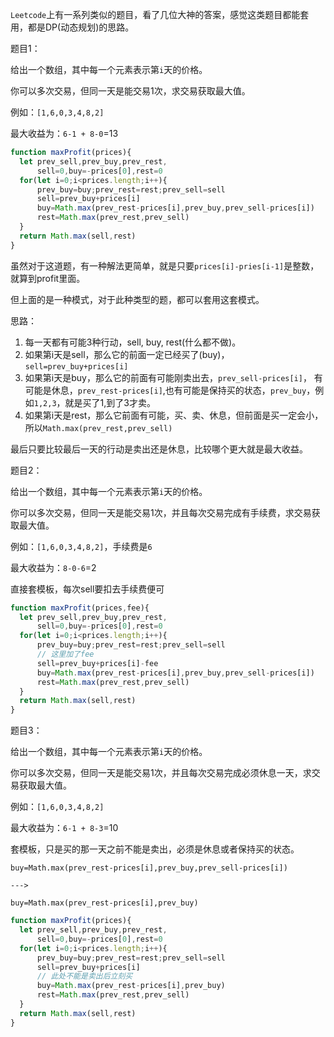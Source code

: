 `Leetcode`上有一系列类似的题目，看了几位大神的答案，感觉这类题目都能套用，都是DP(动态规划)的思路。

题目1：

给出一个数组，其中每一个元素表示第`i`天的价格。

你可以多次交易，但同一天是能交易1次，求交易获取最大值。

例如：`[1,6,0,3,4,8,2]`

最大收益为：`6-1 + 8-0`=13

```js
function maxProfit(prices){
  let prev_sell,prev_buy,prev_rest,
      sell=0,buy=-prices[0],rest=0
  for(let i=0;i<prices.length;i++){
      prev_buy=buy;prev_rest=rest;prev_sell=sell
      sell=prev_buy+prices[i]
      buy=Math.max(prev_rest-prices[i],prev_buy,prev_sell-prices[i])
      rest=Math.max(prev_rest,prev_sell)
  }
  return Math.max(sell,rest)
}
``` 
虽然对于这道题，有一种解法更简单，就是只要`prices[i]-pries[i-1]`是整数，就算到profit里面。

但上面的是一种模式，对于此种类型的题，都可以套用这套模式。

思路：
1. 每一天都有可能3种行动，sell, buy, rest(什么都不做)。
2. 如果第i天是sell，那么它的前面一定已经买了(buy)，`sell=prev_buy+prices[i]`
3. 如果第i天是buy，那么它的前面有可能刚卖出去，`prev_sell-prices[i]`，
有可能是休息，`prev_rest-prices[i]`,也有可能是保持买的状态，`prev_buy`，例如`1,2,3`，就是买了1,到了3才卖。
4. 如果第i天是rest，那么它前面有可能，买、卖、休息，但前面是买一定会小，所以`Math.max(prev_rest,prev_sell)`

最后只要比较最后一天的行动是卖出还是休息，比较哪个更大就是最大收益。

题目2：

给出一个数组，其中每一个元素表示第`i`天的价格。

你可以多次交易，但同一天是能交易1次，并且每次交易完成有手续费，求交易获取最大值。

例如：`[1,6,0,3,4,8,2]`，手续费是`6`

最大收益为：`8-0-6`=2

直接套模板，每次sell要扣去手续费便可
```js
function maxProfit(prices,fee){
  let prev_sell,prev_buy,prev_rest,
      sell=0,buy=-prices[0],rest=0
  for(let i=0;i<prices.length;i++){
      prev_buy=buy;prev_rest=rest;prev_sell=sell
      // 这里加了fee
      sell=prev_buy+prices[i]-fee
      buy=Math.max(prev_rest-prices[i],prev_buy,prev_sell-prices[i])
      rest=Math.max(prev_rest,prev_sell)
  }
  return Math.max(sell,rest)
}
```

题目3：

给出一个数组，其中每一个元素表示第`i`天的价格。

你可以多次交易，但同一天是能交易1次，并且每次交易完成必须休息一天，求交易获取最大值。

例如：`[1,6,0,3,4,8,2]`

最大收益为：`6-1 + 8-3`=10

套模板，只是买的那一天之前不能是卖出，必须是休息或者保持买的状态。

`buy=Math.max(prev_rest-prices[i],prev_buy,prev_sell-prices[i])`

`--->`

`buy=Math.max(prev_rest-prices[i],prev_buy)`

```js
function maxProfit(prices){
  let prev_sell,prev_buy,prev_rest,
      sell=0,buy=-prices[0],rest=0
  for(let i=0;i<prices.length;i++){
      prev_buy=buy;prev_rest=rest;prev_sell=sell
      sell=prev_buy+prices[i]
      // 此处不能是卖出后立刻买
      buy=Math.max(prev_rest-prices[i],prev_buy)
      rest=Math.max(prev_rest,prev_sell)
  }
  return Math.max(sell,rest)
}
```
